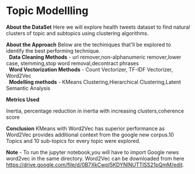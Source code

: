 # Topic Modellling
**About the DataSet**
Here we will explore health tweets dataset to find natural clusters of
topic and subtopics using clustering algorithms. 

**About the Approach**
Below are the techiniques that'll be explored to identify the best performing technique.\
&nbsp;&nbsp;**Data Cleaning Methods** - url remover,non-alphanumeric remover,lower case, stemming,stop word removal,decontract phrases\
&nbsp;&nbsp;**Word Vectorization Methods** - Count Vectorizer, TF-IDF Vectorizer, Word2Vec\
&nbsp;&nbsp;**Modelling methods** - KMeans Clustering,Hierarchical Clustering,Latent Semantic Analysis

**Metrics Used**

Inertia, percentage reduction in inertia with increasing clusters,coherence score

**Conclusion**
KMeans with Word2Vec has superior performance as Word2Vec provides additional context from the google new corpus.10 Topics and 10 sub-topics for every topic were explored.


**Note** - To run the jupyter notebook,you will have to import Google news word2vec in the same directory. Word2Vec can be downloaded from here https://drive.google.com/file/d/0B7XkCwpI5KDYNlNUTTlSS21pQmM/edit.
